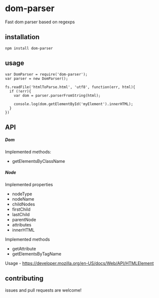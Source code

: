 # dom-parser

Fast dom parser based on regexps

## installation

    npm install dom-parser

## usage

    var DomParser = require('dom-parser');
    var parser = new DomParser();

    fs.readFile('htmlToParse.html', 'utf8', function(err, html){
      if (!err){
        var dom = parser.parserFromString(html);

        console.log(dom.getElementById('myElement').innerHTML);
      }
    })

## API

##### Dom

Implemented methods:

* getElementsByClassName

##### Node

Implemented properties

* nodeType
* nodeName
* childNodes
* firstChild
* lastChild
* parentNode
* attributes
* innerHTML

Implemented methods

* getAttribute
* getElementsByTagName

Usage - https://developer.mozilla.org/en-US/docs/Web/API/HTMLElement


## contributing

issues and pull requests are welcome!